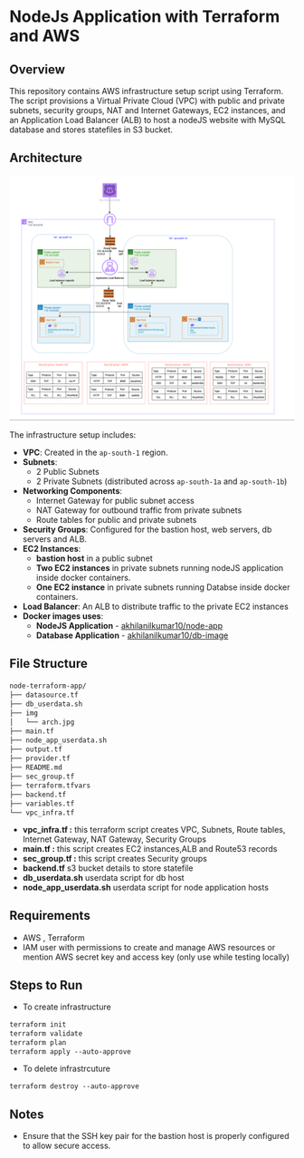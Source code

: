 # NodeJs Application with Terraform and AWS

## Overview
This repository contains AWS infrastructure setup script using Terraform. The script provisions a Virtual Private Cloud (VPC) with public and private subnets, security groups, NAT and Internet Gateways, EC2 instances, and an Application Load Balancer (ALB) to host a nodeJS website with MySQL database and stores statefiles in S3 bucket.

## Architecture
<img src="img/arch.jpg" alt="Architecture" width="600">

The infrastructure setup includes:
- **VPC**: Created in the `ap-south-1` region.
- **Subnets**:
  - 2 Public Subnets
  - 2 Private Subnets (distributed across `ap-south-1a` and `ap-south-1b`)
- **Networking Components**:
  - Internet Gateway for public subnet access
  - NAT Gateway for outbound traffic from private subnets
  - Route tables for public and private subnets
- **Security Groups**: Configured for the bastion host, web servers, db servers and ALB.
- **EC2 Instances**:
  -  **bastion host** in a public subnet
  - **Two EC2 instances** in private subnets running nodeJS application inside docker containers.
  - **One EC2 instance** in private subnets running Databse inside docker containers.
- **Load Balancer**: An ALB to distribute traffic to the private EC2 instances
- **Docker images uses**:
  - **NodeJS Application** - [akhilanilkumar10/node-app](https://hub.docker.com/repository/docker/akhilanilkumar10/node-app/general)
  - **Database Application** - [akhilanilkumar10/db-image](https://hub.docker.com/repository/docker/akhilanilkumar10/db-image/general)


## File Structure
```
node-terraform-app/
├── datasource.tf
├── db_userdata.sh
├── img
│   └── arch.jpg
├── main.tf
├── node_app_userdata.sh
├── output.tf
├── provider.tf
├── README.md
├── sec_group.tf
├── terraform.tfvars
├── backend.tf
├── variables.tf
└── vpc_infra.tf
```
 - **vpc_infra.tf :**    this terraform script creates VPC, Subnets, Route tables, Internet Gateway, NAT Gateway, Security Groups
 - **main.tf :**      this script creates EC2 instances,ALB and Route53 records
 - **sec_group.tf :**       this script creates Security groups
 - **backend.tf**   s3 bucket details to store statefile
 - **db_userdata.sh**   userdata script for db host
 - **node_app_userdata.sh**   userdata script for node application hosts
 
## Requirements
- AWS , Terraform 
- IAM user with permissions to create and manage AWS resources or mention AWS secret key and access key (only use while testing locally)

## Steps to Run

- To create infrastructure
```
terraform init
terraform validate
terraform plan
terraform apply --auto-approve
```
- To delete infrastrcuture

```
terraform destroy --auto-approve
```

## Notes
- Ensure that the SSH key pair for the bastion host is properly configured to allow secure access.
